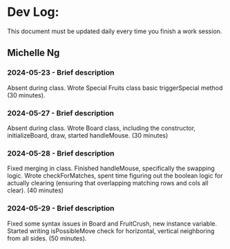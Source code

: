 # Dev Log:

This document must be updated daily every time you finish a work session.

## Michelle Ng

### 2024-05-23 - Brief description
Absent during class. Wrote Special Fruits class basic triggerSpecial method (30 minutes).

### 2024-05-27 - Brief description
Absent during class. Wrote Board class, including the constructor, initializeBoard, draw, started handleMouse. (30 minutes)

### 2024-05-28 - Brief description
Fixed merging in class. Finished handleMouse, specifically the swapping logic. Wrote checkForMatches, spent time figuring out the boolean logic for actually clearing (ensuring that overlapping matching rows and cols all clear). (40 minutes)

### 2024-05-29 - Brief description
Fixed some syntax issues in Board and FruitCrush, new instance variable. Started writing isPossibleMove check for horizontal, vertical
neighboring from all sides. (50 minutes).

